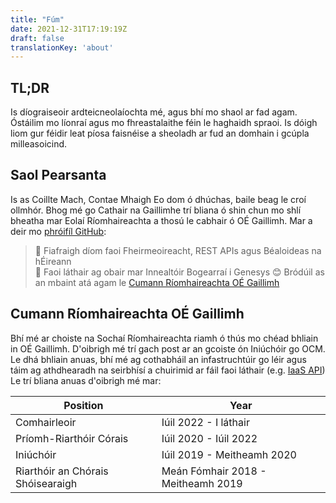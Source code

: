```yaml
---
title: "Fúm"
date: 2021-12-31T17:19:19Z
draft: false
translationKey: 'about'
---
```


## TL;DR
Is díograiseoir ardteicneolaíochta mé, agus bhí mo shaol ar fad agam. Óstáilim mo líonraí agus mo fhreastalaithe féin le haghaidh spraoi. Is dóigh liom gur féidir leat píosa faisnéise a sheoladh ar fud an domhain i gcúpla milleasoicind.

## Saol Pearsanta
Is as Coillte Mach, Contae Mhaigh Eo dom ó dhúchas, baile beag le croí ollmhór. Bhog mé go Cathair na Gaillimhe trí bliana ó shin chun mo shlí bheatha mar Eolaí Ríomhaireachta a thosú le cabhair ó OÉ Gaillimh.
Mar a deir mo [phróifíl GitHub](https://github.com/mcgovman):

> 💬 Fiafraigh díom faoi Fheirmeoireacht, REST APIs agus Béaloideas na hÉireann  
> 💼 Faoi láthair ag obair mar Innealtóir Bogearraí i Genesys
> 😊 Bródúil as an mbaint atá agam le [Cumann Ríomhaireachta OÉ Gaillimh](https://compsoc.ie)  

## Cumann Ríomhaireachta OÉ Gaillimh 
Bhí mé ar choiste na Sochaí Ríomhaireachta riamh ó thús mo chéad bhliain in OÉ Gaillimh. D'oibrigh mé trí gach post ar an gcoiste ón Iniúchóir go OCM.
Le dhá bhliain anuas, bhí mé ag cothabháil an infastruchtúir go léir agus táim ag athdhearadh na seirbhísí a chuirimid ar fáil faoi láthair (e.g. [IaaS API](https://github.com/nuigcompsoc/api))
Le trí bliana anuas d'oibrigh mé mar:

| Position                          | Year                               |
|-----------------------------------|------------------------------------|
| Comhairleoir                      | Iúil 2022 - I láthair              |
| Príomh-Riarthóir Córais           | Iúil 2020 - Iúil 2022              |
| Iniúchóir                         | Iúil 2019 - Meitheamh 2020         |
| Riarthóir an Chórais Shóisearaigh | Meán Fómhair 2018 - Meitheamh 2019 |
